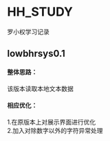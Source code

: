 # HH_STUDY
罗小权学习记录
## lowbhrsys0.1 
#### 整体思路：  
该版本读取本地文本数据  
#### 相应优化：  
1.在原版本上对展示界面进行优化  
2.加入对除数字以外的字符异常处理  
